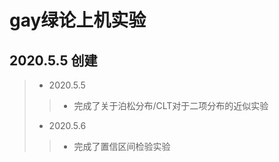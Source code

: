 # gay绿论上机实验
## 2020.5.5 创建
> * 2020.5.5
>> * 完成了关于泊松分布/CLT对于二项分布的近似实验
> * 2020.5.6
>> * 完成了置信区间检验实验
